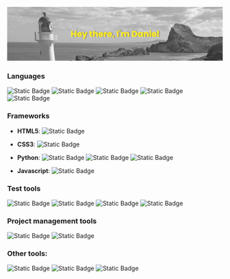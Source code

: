 ![Hey, Im Daniel](https://github.com/Dandee42/dandee42/blob/main/banner_github.png)

### Languages
![Static Badge](https://img.shields.io/badge/html5-grey?style=for-the-badge&logo=html5&logoColor=white&labelColor=%23E34F26)
![Static Badge](https://img.shields.io/badge/css3-grey?style=for-the-badge&logo=css3&logoColor=white&labelColor=%231572B6) 
![Static Badge](https://img.shields.io/badge/python-grey?style=for-the-badge&logo=python&logoColor=white&labelColor=%233776AB)
![Static Badge](https://img.shields.io/badge/Javascript-grey?style=for-the-badge&logo=javascript&logoColor=white&labelColor=yellow)
![Static Badge](https://img.shields.io/badge/sqlite-grey?style=for-the-badge&logo=sqlite&logoColor=white&labelColor=%23003B57)

### Frameworks
- **HTML5**: ![Static Badge](https://img.shields.io/badge/markdown-grey?style=for-the-badge&logo=markdown&logoColor=white&labelColor=%23000000)

- **CSS3**: ![Static Badge](https://img.shields.io/badge/bootstrap-grey?style=for-the-badge&logo=bootstrap&logoColor=white&labelColor=%237952B3)

- **Python**: ![Static Badge](https://img.shields.io/badge/django-grey?style=for-the-badge&logo=django&logoColor=white&labelColor=%23092E20) ![Static Badge](https://img.shields.io/badge/jinja-grey?style=for-the-badge&logo=jinja&logoColor=white&labelColor=%23B41717) ![Static Badge](https://img.shields.io/badge/numpy-grey?style=for-the-badge&logo=numpy&logoColor=white&labelColor=%23013243) 

- **Javascript**: ![Static Badge](https://img.shields.io/badge/htmx-grey?style=for-the-badge&logo=htmx&logoColor=white&labelColor=%233366CC)

### Test tools
![Static Badge](https://img.shields.io/badge/pytest-grey?style=for-the-badge&logo=pytest&logoColor=white&labelColor=%230A9EDC)
![Static Badge](https://img.shields.io/badge/selenium-grey?style=for-the-badge&logo=selenium&logoColor=white&labelColor=%2343B02A)
![Static Badge](https://img.shields.io/badge/robot_framework-grey?style=for-the-badge&logo=robotframework&logoColor=white&labelColor=%23000000)
![Static Badge](https://img.shields.io/badge/Postman-grey?style=for-the-badge&logo=postman&logoColor=white&labelColor=%23FF6C37)

### Project management tools
![Static Badge](https://img.shields.io/badge/asana-grey?style=for-the-badge&logo=asana&logoColor=white&labelColor=%23F06A6A)
![Static Badge](https://img.shields.io/badge/jira-grey?style=for-the-badge&logo=jira&logoColor=white&labelColor=%230052CC)

### Other tools:
![Static Badge](https://img.shields.io/badge/git-grey?style=for-the-badge&logo=git&logoColor=white&labelColor=%23F05032)
![Static Badge](https://img.shields.io/badge/github-grey?style=for-the-badge&logo=github&logoColor=white&labelColor=%23181717)
![Static Badge](https://img.shields.io/badge/pycharm-grey?style=for-the-badge&logo=pycharm&logoColor=white&labelColor=%23000000)

<!--
[![Readme Quotes](https://quotes-github-readme.vercel.app/api?type=vertical&theme=nord&quote=Simple%2C+but+not+easy.)](https://github.com/piyushsuthar/github-readme-quotes)
[![Typing SVG](https://readme-typing-svg.herokuapp.com?font=Fira+Code&pause=1000&color=000000&width=435&lines=Hi+there%2C+I'm+Daniel+%F0%9F%91%8B)](https://git.io/typing-svg)
-->
